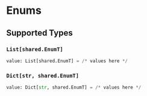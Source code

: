 # Enums


## Supported Types

### `List[shared.EnumT]`

```python
value: List[shared.EnumT] = /* values here */
```

### `Dict[str, shared.EnumT]`

```python
value: Dict[str, shared.EnumT] = /* values here */
```

